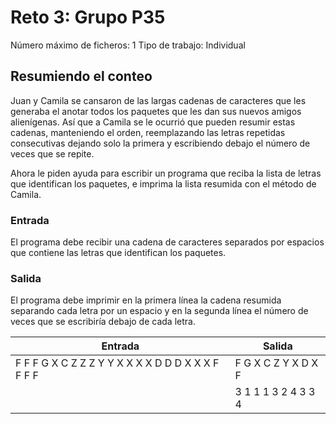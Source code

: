 # Reto 3: Grupo P35
Número máximo de ficheros: 1
Tipo de trabajo: Individual

## Resumiendo el conteo

Juan y Camila se cansaron de las largas cadenas de caracteres que les generaba el anotar todos los paquetes que les dan sus nuevos amigos alienígenas. Así que a Camila se le ocurrió que pueden resumir estas cadenas, manteniendo el orden, reemplazando las letras repetidas consecutivas dejando solo la primera y escribiendo debajo el número de veces que se repite. 

Ahora le piden ayuda para escribir un programa que reciba la lista de letras que identifican los paquetes, e imprima la lista resumida con el método de Camila. 

### Entrada 

El programa debe recibir una cadena de caracteres separados por espacios que contiene las letras que identifican los paquetes. 

### Salida 

El programa debe imprimir en la primera línea la cadena resumida separando cada letra por un espacio y en la segunda línea el número de veces que se escribiría debajo de cada letra.

| Entrada                                           | Salida              |
|---------------------------------------------------|---------------------|
| F F F G X C Z Z Z Y Y X X X X D D D X X X F F F F | F G X C Z Y X D X F |
|                                                   | 3 1 1 1 3 2 4 3 3 4 |